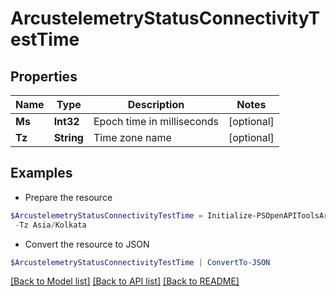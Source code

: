 # ArcustelemetryStatusConnectivityTestTime
## Properties

Name | Type | Description | Notes
------------ | ------------- | ------------- | -------------
**Ms** | **Int32** | Epoch time in milliseconds | [optional] 
**Tz** | **String** | Time zone name | [optional] 

## Examples

- Prepare the resource
```powershell
$ArcustelemetryStatusConnectivityTestTime = Initialize-PSOpenAPIToolsArcustelemetryStatusConnectivityTestTime  -Ms 1599631885 `
 -Tz Asia/Kolkata
```

- Convert the resource to JSON
```powershell
$ArcustelemetryStatusConnectivityTestTime | ConvertTo-JSON
```

[[Back to Model list]](../README.md#documentation-for-models) [[Back to API list]](../README.md#documentation-for-api-endpoints) [[Back to README]](../README.md)


